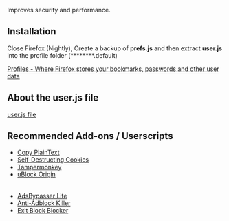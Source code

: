 Improves security and performance.

## Installation

Close Firefox (Nightly), Create a backup of **prefs.js** and then extract **user.js** into the profile folder (********.default)

[Profiles - Where Firefox stores your bookmarks, passwords and other user data](https://support.mozilla.org/en-US/kb/profiles-where-firefox-stores-user-data)

## About the user.js file

[user.js file](http://kb.mozillazine.org/User.js_file#About_the_user.js_file)

## Recommended Add-ons / Userscripts
* [Copy PlainText](https://addons.mozilla.org/en-US/firefox/addon/copy-plaintext/)
* [Self-Destructing Cookies](https://prism-break.org/en/projects/self-destructing-cookies/)
* [Tampermonkey](https://tampermonkey.net/)
* [uBlock Origin](https://github.com/gorhill/uBlock)

######
 
* [AdsBypasser Lite](https://greasyfork.org/scripts/4882-adsbypasserlite/code/AdsBypasserLite.user.js)
* [Anti-Adblock Killer](https://reek.github.io/anti-adblock-killer/)
* [Exit Block Blocker](https://greasyfork.org/scripts/24670-exit-block-blocker/code/Exit%20Block%20Blocker.user.js)
